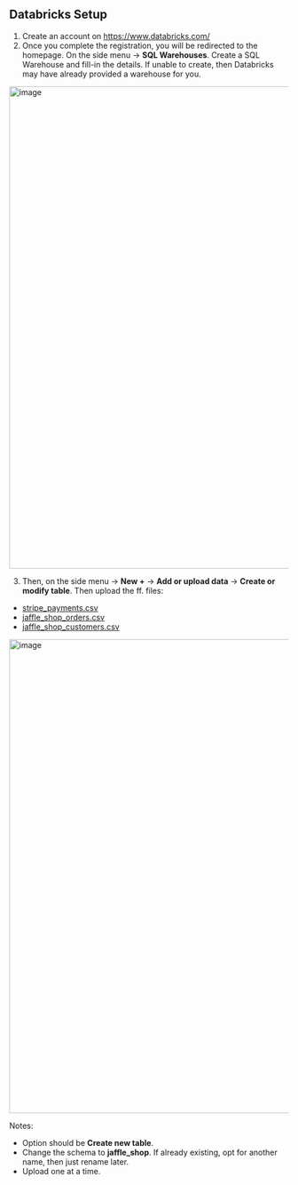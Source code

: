## Databricks Setup

1. Create an account on https://www.databricks.com/
2. Once you complete the registration, you will be redirected to the homepage. On the side menu -> **SQL Warehouses**. Create a SQL Warehouse and fill-in the details. If unable to create, then Databricks may have already provided a warehouse for you.
<img width="1919" height="868" alt="image" src="https://github.com/user-attachments/assets/e5c4c521-a441-41cf-b924-8b5760895816" />

3. Then, on the side menu -> **New +** -> **Add or upload data** -> **Create or modify table**. Then upload the ff. files:
- [stripe_payments.csv](https://github.com/user-attachments/files/22522303/stripe_payments.csv)
- [jaffle_shop_orders.csv](https://github.com/user-attachments/files/22522310/jaffle_shop_orders.csv)
- [jaffle_shop_customers.csv](https://github.com/user-attachments/files/22522313/jaffle_shop_customers.csv)
<img width="1919" height="853" alt="image" src="https://github.com/user-attachments/assets/a5edf744-2007-4820-bc1f-dc7c55135da6" />

Notes:
- Option should be **Create new table**.
- Change the schema to **jaffle_shop**. If already existing, opt for another name, then just rename later.
- Upload one at a time.
